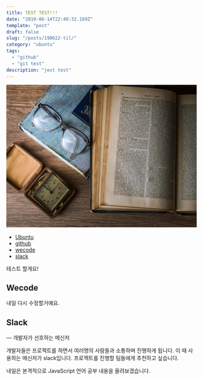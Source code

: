 ```yaml
---
title: TEST TEST!!!
date: "2019-06-14T22:40:32.169Z"
template: "post"
draft: false
slug: "/posts/190622-til/"
category: "ubuntu"
tags:
  - "github"
  - "git test"
description: "jest test"
---
```


![](/media/image-1.jpg)

- [Ubuntu](https://ubuntu.com/)
- [github](https://github.com/)
- [wecode](https:https://wecode.co.kr/)
- [slack](https://slack.com/)

테스트 할게요!

## Wecode 

내일 다시 수정할거예요.

## Slack
— 개발자가 선호하는 메신저  

개발자들은 프로젝트를 하면서 여러명의 사람들과 소통하며 진행하게 됩니다.
이 때 사용하는 메신저가 slack입니다. 프로젝트를 진행할 팀들에게 추천하고 싶습니다.

내일은 본격적으로 JavaScript 언어 공부 내용을 올려보겠습니다.